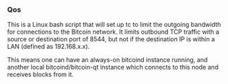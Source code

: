 ### Qos ###

This is a Linux bash script that will set up tc to limit the outgoing bandwidth for connections to the Bitcoin network. It limits outbound TCP traffic with a source or destination port of 8544, but not if the destination IP is within a LAN (defined as 192.168.x.x).

This means one can have an always-on bitcoind instance running, and another local bitcoind/bitcoin-qt instance which connects to this node and receives blocks from it.
